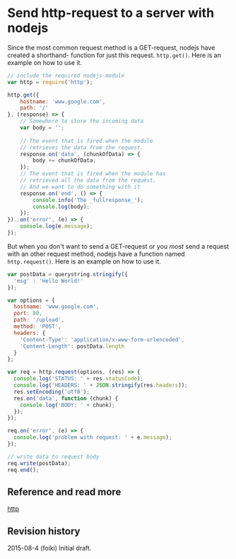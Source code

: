 # Send http-request to a server with nodejs

Since the most common request method is a GET-request, nodejs have created a shorthand-
function for just this request. `http.get()`. Here is an example on how to use it.

```javascript
// include the required nodejs-module
var http = require('http');

http.get({
    hostname: 'www.google.com',
    path: '/'
}, (response) => {
    // Somewhere to store the incoming data
    var body = '';
    
    // The event that is fired when the module 
    // retrieves the data from the request.
    response.on('data', (chunkOfData) => {
        body += chunkOfData;
    });   
    // The event that is fired when the module has
    // retrieved all the data from the request.
    // And we want to do something with it
    response.on('end', () => {
        console.info('The _fullresponse_');
        console.log(body);
    });
})..on('error', (e) => {
    console.log(e.message);
});
```

But when you don't want to send a GET-request or you _most_ send a request with 
an other request method, nodejs have a function named `http.request()`.
Here is an example on how to use it.

```javascript
var postData = querystring.stringify({
  'msg' : 'Hello World!'
});

var options = {
  hostname: 'www.google.com',
  port: 80,
  path: '/upload',
  method: 'POST',
  headers: {
    'Content-Type': 'application/x-www-form-urlencoded',
    'Content-Length': postData.length
  }
};

var req = http.request(options, (res) => {
  console.log('STATUS: ' + res.statusCode);
  console.log('HEADERS: ' + JSON.stringify(res.headers));
  res.setEncoding('utf8');
  res.on('data', function (chunk) {
    console.log('BODY: ' + chunk);
  });
});

req.on('error', (e) => {
  console.log('problem with request: ' + e.message);
});

// write data to request body
req.write(postData);
req.end();
```


Reference and read more
------------------------------

[http](https://nodejs.org/api/http.html)

Revision history
------------------------------

2015-08-4 (foiki) Initial draft.
